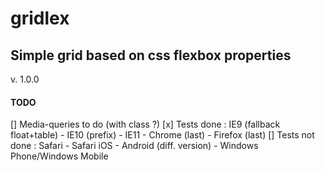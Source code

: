 # gridlex
## Simple grid based on css flexbox properties
v. 1.0.0



#### TODO
[] Media-queries to do (with class ?)
[x] Tests done : IE9 (fallback float+table) - IE10 (prefix) - IE11 - Chrome (last) - Firefox (last)
[] Tests not done : Safari - Safari iOS - Android (diff. version) - Windows Phone/Windows Mobile